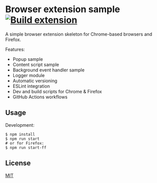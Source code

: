 # Browser extension sample [![Build extension](https://github.com/ba32107/browser-extension-sample/actions/workflows/build.yaml/badge.svg)](https://github.com/ba32107/browser-extension-sample/actions/workflows/build.yaml)

A simple browser extension skeleton for Chrome-based browsers and Firefox.

Features:
 * Popup sample
 * Content script sample
 * Background event handler sample
 * Logger module
 * Automatic versioning
 * ESLint integration
 * Dev and build scripts for Chrome & Firefox
 * GitHub Actions workflows

## Usage

Development:
```
$ npm install
$ npm run start
# or for Firefox:
$ npm run start-ff
```

## License

[MIT](https://github.com/ba32107/browser-extension-sample/blob/main/LICENSE)
